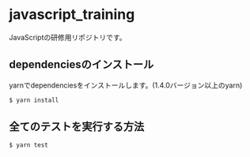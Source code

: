 # javascript_training
JavaScriptの研修用リポジトリです。

## dependenciesのインストール
yarnでdependenciesをインストールします。(1.4.0バージョン以上のyarn)

```sh
$ yarn install
```

## 全てのテストを実行する方法

```sh
$ yarn test
```